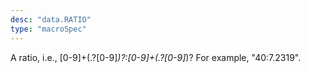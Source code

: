 ```yaml
---
desc: "data.RATIO"
type: "macroSpec"
---
```


A ratio, i.e., [0-9]+(\.?[0-9]*)?:[0-9]+(\.?[0-9]*)? For example, "40:7.2319".
